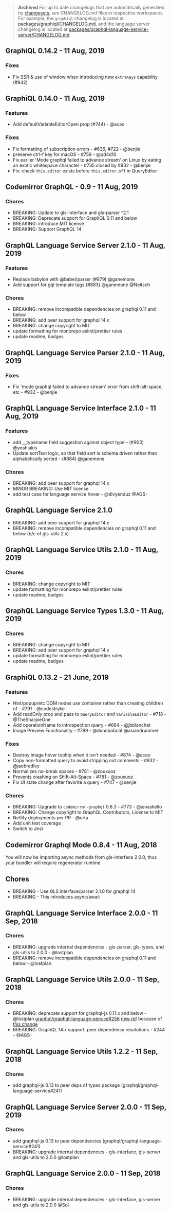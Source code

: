 > **Archived** For up to date changelogs that are automatically generated by [changesets](https://github.com/atlassian/changesets), see CHANGELOG.md files in respective workspaces. For example, the `graphiql` changelog is located at [packages/graphiql/CHANGELOG.md](./packages/graphiql/CHANGELOG.md), and the language server changelog is located at [packages/graphql-language-service-server/CHANGELOG.md](./packages/graphql-language-service-server/CHANGELOG.md)

## GraphiQL 0.14.2 - 11 Aug, 2019

### Fixes

- Fix SSR & use of window when introducing new `extraKeys` capability (#942)

## GraphiQL 0.14.0 - 11 Aug, 2019

### Features

- Add defaultVariableEditorOpen prop (#744) - @acao

### Fixes

- Fix formatting of subscription errors - #636, #722 - @benjie
- preserve ctrl-f key for macOS - #759 - @pd4d10
- Fix earlier 'Mode graphql failed to advance stream' on Linux by eating an exotic whitespace character - #735 closed by #932 - @benjie
- Fix: check `this.editor` exists before `this.editor.off` in QueryEditor

## Codemirror GraphQL - 0.9 - 11 Aug, 2019

### Chores

- BREAKING: Update to gls-interface and gls-parser ^2.1
- BREAKING: Deprecate support for GraphQL 0.11 and below
- BREAKING: introduce MIT license
- BREAKING: Support GraphQL 14

## GraphQL Language Service Server 2.1.0 - 11 Aug, 2019

### Features

- Replace babylon with @babel/parser (#879) @ganemone
- Add support for gql template tags (#883) @ganemone @Neitsch

### Chores

- BREAKING: remove incompatible dependencies on graphql 0.11 and below
- BREAKING: add peer support for graphql 14.x
- BREAKING: change copyright to MIT
- update formatting for monorepo eslint/prettier rules
- update readme, badges

## GraphQL Language Service Parser 2.1.0 - 11 Aug, 2019

### Fixes

- Fix 'mode graphql failed to advance stream' error from shift-alt-space, etc - #932 - @benjie

## GraphQL Language Service Interface 2.1.0 - 11 Aug, 2019

### Features

- add \_\_typename field suggestion against object type - (#903) @yoshiakis
- Update sortText logic, so that field sort is schema driven rather than alphabetically sorted - (#884) @ganemone

### Chores

- BREAKING: add peer support for graphql 14.x
- MINOR BREAKING: Use MIT license
- add test case for language service hover - @divyenduz @AGS-

## GraphQL Language Service 2.1.0

- BREAKING: add peer support for graphql 14.x
- BREAKING: remove incompatible dependencies on graphql 0.11 and below (b/c of gls-utils 2.x)

## GraphQL Language Service Utils 2.1.0 - 11 Aug, 2019

### Chores

- BREAKING: change copyright to MIT
- update formatting for monorepo eslint/prettier rules
- update readme, badges

## GraphQL Language Service Types 1.3.0 - 11 Aug, 2019

### Chores

- BREAKING: change copyright to MIT
- BREAKING: add peer support for graphql 14.x
- update formatting for monorepo eslint/prettier rules
- update readme, badges

## GraphiQL 0.13.2 - 21 June, 2019

### Features

- Hint/popup/etc DOM nodes use container rather than creating children of
  <body> - #791 - @codestryke
- Add readOnly prop and pass to `QueryEditor` and `VariableEditor` - #718 - @TheSharpieOne
- Add operationName to introspection query - #664 - @jbblanchet
- Image Preview Functionality - #789 - @dunnbobcat @asiandrummer

### Fixes

- Destroy image hover tooltip when it isn't needed - #874 - @acao
- Copy non-formatted query to avoid stripping out comments - #832 - @jaebradley
- Normalizes no-break spaces - #781 - @zouxuoz
- Prevents crashing on Shift-Alt-Space - #781 - @zouxuoz
- Fix UI state change after favorite a query - #747 - @benjie

### Chores

- BREAKING: Upgrade to `codemirror-graphql` 0.8.3 - #773 - @jonaskello
- BREAKING: Change copyright to GraphQL Contributors, License to MIT
- Netlify deployments per PR - @orta
- Add unit test coverage
- Switch to Jest

## Codemirror Graphql Mode 0.8.4 - 11 Aug, 2018

You will now be importing async methods from gls-interface 2.0.0, thus your bundler will require regenerator runtime

## Chores

- BREAKING - Use GLS interface/parser 2.1.0 for graphql 14
- BREAKING - This introduces async/await

## GraphQL Language Service Interface 2.0.0 - 11 Sep, 2018

### Chores

- BREAKING: upgrade internal dependencies - gls-parser, gls-types, and gls-utils to 2.0.0 - @lostplan
- BREAKING: remove incompatible dependencies on graphql 0.11 and below - @lostplan

## GraphQL Language Service Utils 2.0.0 - 11 Sep, 2018

### Chores

- BREAKING: deprecate support for graphql-js 0.11.x and below - @lostplan [graphql/graphql-language-service#256](https://github.com/graphql/graphql-language-service/pull/256) [new ref](https://github.com/graphql/graphiql/commit/895e68537fd802b8b6ddf2578a1f76f85982c773) because of [this change](https://github.com/graphql/graphiql/commit/068c57fdb4a147be3c2fc38167e2def74d217a82#diff-696ceb17e38e4a274d4a149d24513b78)
- BREAKING: GraphQL 14.x support, peer dependency resolutions - #244 - @AGS-

## GraphQL Language Service Utils 1.2.2 - 11 Sep, 2018

### Chores

- add graphql-js 0.13 to peer deps of types package (graphql/graphql-language-service#241)

## GraphQL Language Service Server 2.0.0 - 11 Sep, 2019

### Chores

- add graphql-js 0.13 to peer dependencies (graphql/graphql-language-service#241)
- BREAKING: upgrade internal dependencies - gls-interface, gls-server and gls-utils to 2.0.0 @lostplan

## GraphQL Language Service 2.0.0 - 11 Sep, 2018

### Chores

- BREAKING: upgrade internal dependencies - gls-interface, gls-server and gls-utils to 2.0.0 @Sol
